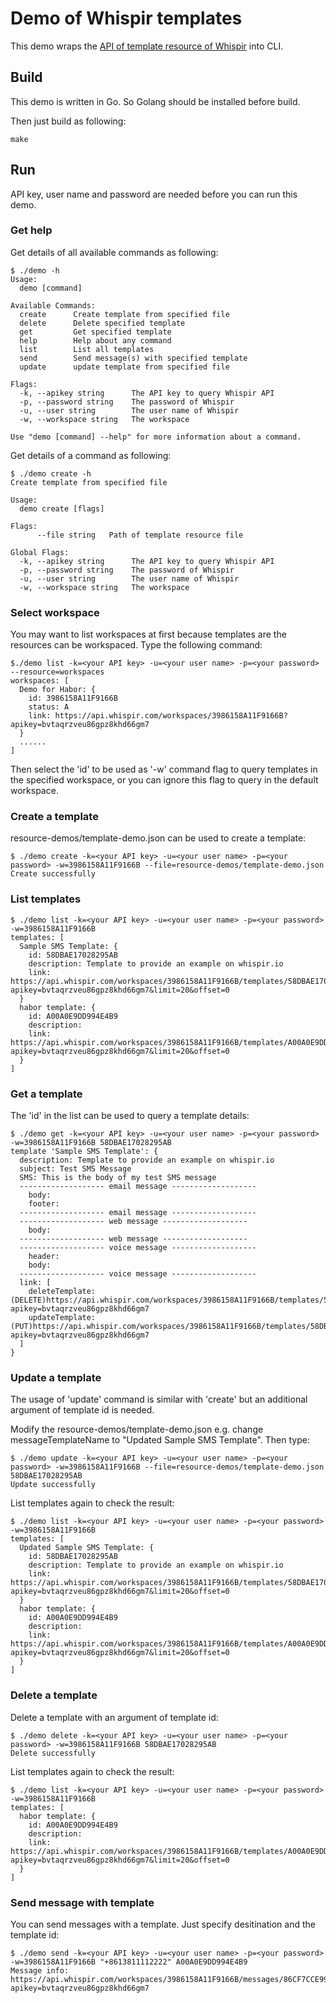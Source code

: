 # Demo of Whispir templates

This demo wraps the [API of template resource of Whispir](https://whispir.github.io/api/?go#whispir-platform-api) into CLI.

## Build

This demo is written in Go. So Golang should be installed before build.

Then just build as following:

```
make
```

## Run

API key, user name and password are needed before you can run this demo.

### Get help

Get details of all available commands as following:

```
$ ./demo -h
Usage:
  demo [command]

Available Commands:
  create      Create template from specified file
  delete      Delete specified template
  get         Get specified template
  help        Help about any command
  list        List all templates
  send        Send message(s) with specified template
  update      update template from specified file

Flags:
  -k, --apikey string      The API key to query Whispir API
  -p, --password string    The password of Whispir
  -u, --user string        The user name of Whispir
  -w, --workspace string   The workspace

Use "demo [command] --help" for more information about a command.
```

Get details of a command as following:

```
$ ./demo create -h
Create template from specified file

Usage:
  demo create [flags]

Flags:
      --file string   Path of template resource file

Global Flags:
  -k, --apikey string      The API key to query Whispir API
  -p, --password string    The password of Whispir
  -u, --user string        The user name of Whispir
  -w, --workspace string   The workspace
```

### Select workspace

You may want to list workspaces at first because templates are the resources can be workspaced. Type the following command:

```
$./demo list -k=<your API key> -u=<your user name> -p=<your password> --resource=workspaces
workspaces: [
  Demo for Habor: {
    id: 3986158A11F9166B
    status: A
    link: https://api.whispir.com/workspaces/3986158A11F9166B?apikey=bvtaqrzveu86gpz8khd66gm7
  }
  ......
]

```

Then select the 'id' to be used as '-w' command flag to query templates in the specified workspace, or you can ignore this
flag to query in the default workspace.

### Create a template

resource-demos/template-demo.json can be used to create a template:

```
$ ./demo create -k=<your API key> -u=<your user name> -p=<your password> -w=3986158A11F9166B --file=resource-demos/template-demo.json
Create successfully
```

### List templates

```
$ ./demo list -k=<your API key> -u=<your user name> -p=<your password> -w=3986158A11F9166B
templates: [
  Sample SMS Template: {
    id: 58DBAE17028295AB
    description: Template to provide an example on whispir.io
    link: https://api.whispir.com/workspaces/3986158A11F9166B/templates/58DBAE17028295AB?apikey=bvtaqrzveu86gpz8khd66gm7&limit=20&offset=0
  }
  habor template: {
    id: A00A0E9DD994E4B9
    description:
    link: https://api.whispir.com/workspaces/3986158A11F9166B/templates/A00A0E9DD994E4B9?apikey=bvtaqrzveu86gpz8khd66gm7&limit=20&offset=0
  }
]
```

### Get a template

The 'id' in the list can be used to query a template details:

```
$ ./demo get -k=<your API key> -u=<your user name> -p=<your password> -w=3986158A11F9166B 58DBAE17028295AB
template 'Sample SMS Template': {
  description: Template to provide an example on whispir.io
  subject: Test SMS Message
  SMS: This is the body of my test SMS message
  ------------------- email message -------------------
    body:
    footer:
  ------------------- email message -------------------
  ------------------- web message -------------------
    body:
  ------------------- web message -------------------
  ------------------- voice message -------------------
    header:
    body:
  ------------------- voice message -------------------
  link: [
    deleteTemplate: (DELETE)https://api.whispir.com/workspaces/3986158A11F9166B/templates/58DBAE17028295AB?apikey=bvtaqrzveu86gpz8khd66gm7
    updateTemplate: (PUT)https://api.whispir.com/workspaces/3986158A11F9166B/templates/58DBAE17028295AB?apikey=bvtaqrzveu86gpz8khd66gm7
  ]
}
```

### Update a template

The usage of 'update' command is similar with 'create' but an additional argument of template id is needed.

Modify the resource-demos/template-demo.json e.g. change messageTemplateName to "Updated Sample SMS Template". Then type:

```
$ ./demo update -k=<your API key> -u=<your user name> -p=<your password> -w=3986158A11F9166B --file=resource-demos/template-demo.json 58DBAE17028295AB
Update successfully

```

List templates again to check the result:

```
$ ./demo list -k=<your API key> -u=<your user name> -p=<your password> -w=3986158A11F9166B
templates: [
  Updated Sample SMS Template: {
    id: 58DBAE17028295AB
    description: Template to provide an example on whispir.io
    link: https://api.whispir.com/workspaces/3986158A11F9166B/templates/58DBAE17028295AB?apikey=bvtaqrzveu86gpz8khd66gm7&limit=20&offset=0
  }
  habor template: {
    id: A00A0E9DD994E4B9
    description:
    link: https://api.whispir.com/workspaces/3986158A11F9166B/templates/A00A0E9DD994E4B9?apikey=bvtaqrzveu86gpz8khd66gm7&limit=20&offset=0
  }
]
```

### Delete a template

Delete a template with an argument of template id:

```
$ ./demo delete -k=<your API key> -u=<your user name> -p=<your password> -w=3986158A11F9166B 58DBAE17028295AB
Delete successfully

```

List templates again to check the result:

```
$ ./demo list -k=<your API key> -u=<your user name> -p=<your password> -w=3986158A11F9166B
templates: [
  habor template: {
    id: A00A0E9DD994E4B9
    description: 
    link: https://api.whispir.com/workspaces/3986158A11F9166B/templates/A00A0E9DD994E4B9?apikey=bvtaqrzveu86gpz8khd66gm7&limit=20&offset=0
  }
]
```

### Send message with template

You can send messages with a template. Just specify desitination and the template id:

```
$ ./demo send -k=<your API key> -u=<your user name> -p=<your password> -w=3986158A11F9166B "+8613811112222" A00A0E9DD994E4B9
Message info: https://api.whispir.com/workspaces/3986158A11F9166B/messages/86CF7CCE99C5D1086E4B9A8EAA95685D?apikey=bvtaqrzveu86gpz8khd66gm7
```